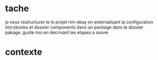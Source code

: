 # tache
je veux restructurer le le projet rim-ebay en externalisant la configuration storybooks et dossier components dans un package
dans le dossier pakage.
guide moi en decrivant les etapes a suivre

# contexte